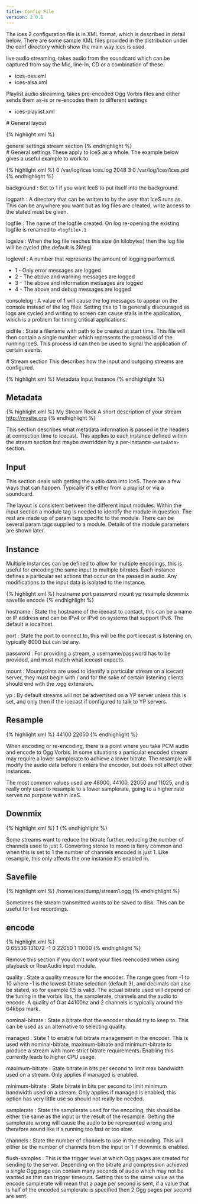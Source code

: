 ```yaml
---
title: Config File
version: 2.0.1
---
```


<article markdown="1">
The ices 2 configuration file is in XML format, which is described in detail below. There are some sample XML files provided in the distribution under the conf directory which show the main way ices is used.  
  
live audio streaming, takes audio from the soundcard which can be captured from say the Mic, line-In, CD or a combination of these.

-	ices-oss.xml
-	ices-alsa.xml

Playlist audio streaming, takes pre-encoded Ogg Vorbis files and either sends them as-is or re-encodes them to different settings

-	ices-playlist.xml

</article>

<article markdown="1">
# General layout

{% highlight xml %}
<?xml version="1.0"?>
<ices>
	general settings
	stream section
</ices>
{% endhighlight %}

</article>

<article markdown="1">
# General settings
These apply to IceS as a whole. The example below gives a useful example to work to

{% highlight xml %}
<background>0</background>
<logpath>/var/log/ices</logpath>
<logfile>ices.log</logfile>
<logsize>2048</logsize>
<loglevel>3</loglevel>
<consolelog>0</consolelog>
<pidfile>/var/log/ices/ices.pid</pidfile>
{% endhighlight %}

background
: Set to 1 if you want IceS to put itself into the background.

logpath
: A directory that can be written to by the user that IceS runs as. This can be anywhere you want but as log files are created, write access to the stated must be given.

logfile
: The name of the logfile created. On log re-opening the existing logfile is renamed to `<logfile>.1`

logsize
: When the log file reaches this size (in kilobytes) then the log file will be cycled (the default is 2Meg)

loglevel
: A number that represents the amount of logging performed.
  -	1 - Only error messages are logged
  -	2 - The above and warning messages are logged
  -	3 - The above and information messages are logged
  -	4 - The above and debug messages are logged

consolelog
: A value of 1 will cause the log messages to appear on the console instead of the log files. Setting this to 1 is generally discouraged as logs are cycled and writing to screen can cause stalls in the application, which is a problem for timing critical applications.

pidfile
: State a filename with path to be created at start time. This file will then contain a single number which represents the process id of the running IceS. This process id can then be used to signal the application of certain events.

</article>

<article markdown="1">
# Stream section
This describes how the input and outgoing streams are configured.

{% highlight xml %}
<stream>
    Metadata
    Input
    Instance
</stream>
{% endhighlight %}

## Metadata

{% highlight xml %}
<metadata>
	<name>My Stream</name>
	<genre>Rock</genre>
	<description>A short description of your stream</description>
	<url>http://mysite.org</url>
</metadata>
{% endhighlight %}

This section describes what metadata information is passed in the headers at connection time to icecast. This applies to each instance defined within the stream section but maybe overridden by a per-instance `<metadata>` section.

## Input
This section deals with getting the audio data into IceS. There are a few ways that can happen. Typically it's either from a playlist or via a soundcard.  
  
The layout is consistent between the different input modules. Within the input section a module tag is needed to identify the module in question. The rest are made up of param tags specific to the module. There can be several param tags supplied to a module. Details of the module parameters are shown later.

## Instance
Multiple instances can be defined to allow for multiple encodings, this is useful for encoding the same input to multiple bitrates. Each instance defines a particular set actions that occur on the passed in audio. Any modifications to the input data is isolated to the instance.

{% highlight xml %}
<instance>
	hostname
    port
    password
    mount
    yp
    resample
    downmix
    savefile
    encode
</instance>
{% endhighlight %}

hostname
: State the hostname of the icecast to contact, this can be a name or IP address and can be IPv4 or IPv6 on systems that support IPv6. The default is localhost.

port
: State the port to connect to, this will be the port icecast is listening on, typically 8000 but can be any.

password
: For providing a stream, a username/password has to be provided, and must match what icecast expects.

mount
: Mountpoints are used to identify a particular stream on a icecast server, they must begin with / and for the sake of certain listening clients should end with the .ogg extension.

yp
: By default streams will not be advertised on a YP server unless this is set, and only then if the icecast if configured to talk to YP servers.

## Resample

{% highlight xml %}
<resample>
    <in-rate>44100</in-rate>
    <out-rate>22050</out-rate>
</resample>
{% endhighlight %}

When encoding or re-encoding, there is a point where you take PCM audio and encode to Ogg Vorbis. In some situations a particular encoded stream may require a lower samplerate to achieve a lower bitrate. The resample will modify the audio data before it enters the encoder, but does not affect other instances.  
  
The most common values used are 48000, 44100, 22050 and 11025, and is really only used to resample to a lower samplerate, going to a higher rate serves no purpose within IceS.

## Downmix

{% highlight xml %}
<downmix>1</downmix>
{% endhighlight %}

Some streams want to reduce the bitrate further, reducing the number of channels used to just 1. Converting stereo to mono is fairly common and when this is set to 1 the number of channels encoded is just 1. Like resample, this only affects the one instance it's enabled in.

## Savefile

{% highlight xml %}
<savefile>/home/ices/dump/stream1.ogg</savefile>
{% endhighlight %}

Sometimes the stream transmitted wants to be saved to disk. This can be useful for live recordings.

## encode

{% highlight xml %}
<encode>  
    <quality>0</quality>
    <nominal-bitrate>65536</nominal-bitrate>
    <maximum-bitrate>131072</maximum-bitrate>
    <minimum-bitrate>-1</minimum-bitrate>
    <managed>0</managed>
    <samplerate>22050</samplerate>
    <channels>1</channels>
    <flush-samples>11000</flush-samples>
</encode>
{% endhighlight %}

Remove this section if you don't want your files reencoded when using playback or RoarAudio input module.

quality
: State a quality measure for the encoder. The range goes from -1 to 10 where -1 is the lowest bitrate selection (default 3), and decimals can also be stated, so for example 1.5 is valid. The actual bitrate used will depend on the tuning in the vorbis libs, the samplerate, channels and the audio to encode. A quality of 0 at 44100hz and 2 channels is typically around the 64kbps mark.

nominal-bitrate
: State a bitrate that the encoder should try to keep to. This can be used as an alternative to selecting quality.

managed
: State 1 to enable full bitrate management in the encoder. This is used with nominal-bitrate, maximum-bitrate and minimum-bitrate to produce a stream with more strict bitrate requirements. Enabling this currently leads to higher CPU usage.

maximum-bitrate
: State bitrate in bits per second to limit max bandwidth used on a stream. Only applies if managed is enabled.

minimum-bitrate
: State bitrate in bits per second to limit minimum bandwidth used on a stream. Only applies if managed is enabled, this option has very little use so should not really be needed.

samplerate
: State the samplerate used for the encoding, this should be either the same as the input or the result of the resample. Getting the samplerate wrong will cause the audio to be represented wrong and therefore sound like it's running too fast or too slow.

channels
: State the number of channels to use in the encoding. This will either be the number of channels from the input or 1 if downmix is enabled.

flush-samples
: This is the trigger level at which Ogg pages are created for sending to the server. Depending on the bitrate and compression achieved a single Ogg page can contain many seconds of audio which may not be wanted as that can trigger timeouts.
  Setting this to the same value as the encode samplerate will mean that a page per second is sent, if a value that is half of the encoded samplerate is specified then 2 Ogg pages per second are sent.

</article>